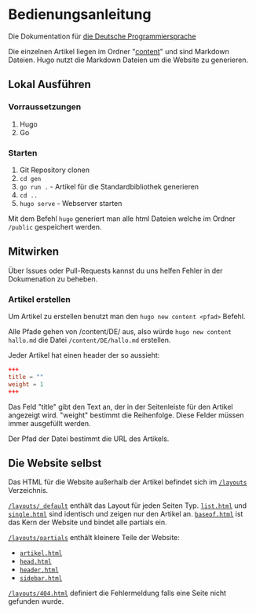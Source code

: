 # Bedienungsanleitung
Die Dokumentation für [die Deutsche Programmiersprache](https://github.com/DDP-Projekt/Kompilierer)

Die einzelnen Artikel liegen im Ordner "[content](content)" und sind Markdown Dateien.
Hugo nutzt die Markdown Dateien um die Website zu generieren.

## Lokal Ausführen
### Vorraussetzungen
1. Hugo
2. Go

### Starten
1. Git Repository clonen
2. `cd gen` 
3. `go run .` - Artikel für die Standardbibliothek generieren
4. `cd ..`
5. `hugo serve` - Webserver starten

Mit dem Befehl `hugo` generiert man alle html Dateien welche im Ordner `/public` gespeichert werden.

## Mitwirken
Über Issues oder Pull-Requests kannst du uns helfen Fehler in der Dokumenation zu beheben.

### Artikel erstellen
Um Artikel zu erstellen benutzt man den `hugo new content <pfad>` Befehl.

Alle Pfade gehen von /content/DE/ aus, also würde `hugo new content hallo.md` die Datei `/content/DE/hallo.md` erstellen.

Jeder Artikel hat einen header der so aussieht:
```toml
+++
title = ""
weight = 1
+++
```

Das Feld "title" gibt den Text an, der in der Seitenleiste für den Artikel angezeigt wird. "weight" bestimmt die Reihenfolge. Diese Felder müssen immer ausgefüllt werden.

Der Pfad der Datei bestimmt die URL des Artikels.

## Die Website selbst
Das HTML für die Website außerhalb der Artikel befindet sich im [`/layouts`](/layouts/) Verzeichnis.

[`/layouts/_default`](/layouts/_default/) enthält das Layout für jeden Seiten Typ. [`list.html`](/layouts/_default/list.html) und [`single.html`](/layouts/_default/single.html) sind identisch und zeigen nur den Artikel an.
[`baseof.html`](/layouts/_default/baseof.html) ist das Kern der Website und bindet alle partials ein.

[`/layouts/partials`](/layouts/partials/) enthält kleinere Teile der Website:
- [`artikel.html`](/layouts/partials/artikel.html)
- [`head.html`](/layouts/partials/head.html)
- [`header.html`](/layouts/partials/header.html)
- [`sidebar.html`](/layouts/partials/sidebar.html)

[`/layouts/404.html`](/layouts/404.html) definiert die Fehlermeldung falls eine Seite nicht gefunden wurde.
